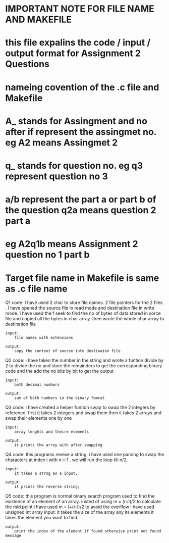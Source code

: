 # IMPORTANT NOTE FOR FILE NAME AND MAKEFILE

# this file expalins the code / input / output format for Assignment 2 Questions 

# nameing covention of the .c file and Makefile
# A_ stands for Assingment and no after if represent the assingmet no. eg A2 means Assingmet 2
# q_ stands for question no.  eg q3 represent question no 3 
# a/b represent the part a or part b of the question q2a means question 2 part a

# eg A2q1b means Assignment 2 question no 1 part b
# Target file name in Makefile is same as .c file name


Q1
    code: 
        I have used 2 char to store file names. 2 file pointers for the 2 files . I have opened the source file in read mode and destination file in write mode. I have used the f seek to find the no of bytes of data stored in sorce file and copied all the bytes in char array. then wrote the whole char array to destination file

    input: 
        file names with extensions

    output:
        copy the content of source into destinaion file
    


Q2
    code: 
        i have taken the number in the string and wrote a funtion divide by 2 to divide the no and store the remainders to get the corresponding binary code and the add the no bits by bit to get the output
    
    input:
        both decimal numbers

    output:
        sum of both numbers in the binary fomrat 



Q3
    code:
        i have created a helper funtion swap to swap the 2 integers by reference. first it takes 2 integers and swap them then it takes 2 arrays and swap their elements one by one
    
    input:
        array lenghts and theire elements
    
    output:
        it prints the array with after swapping



Q4
    code:
        this programs revese a string. i have used one parsing to swap the characters at index i with n-i-1 . we will run the loop till n/2.

    input: 
        it takes a strng as a input;

    output:
        it prints the reverse string;


Q5 
    code: 
        this program is normal binary search program used to find the existence of an element of an array. 
        insted of using  m =  (r+l)/2    to calculate the mid point
        i have used      m = l+(r-l)/2   to avoid the overflow 
        i have used unsigned int array
    input:
        it takes the size of the array any its elements
        it takes the element you want to find
    
    output:
        print the index of the element if found otherwise print not found message

